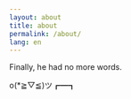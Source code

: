 ```yaml
---
layout: about
title: about
permalink: /about/
lang: en
---
```

Finally, he had no more words.

<p> o(*≧▽≦)ツ┏━┓</p>
